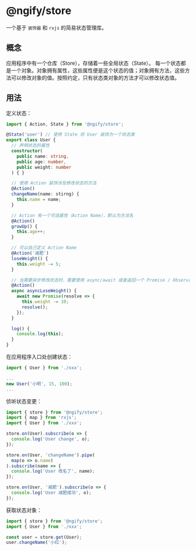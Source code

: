 # @ngify/store

一个基于 `装饰器` 和 `rxjs` 的简易状态管理库。

## 概念

应用程序中有一个仓库（Store），存储着一些全局状态（State）。
每一个状态都是一个对象。对象拥有属性，这些属性便是这个状态的值；对象拥有方法，这些方法可以修改对象的值。按照约定，只有状态类对象的方法才可以修改状态值。

## 用法

定义状态：

```ts
import { Action, State } from '@ngify/store';

@State('user') // 使用 State 将 User 装饰为一个状态类
export class User {
  // 声明状态的属性
  constructor(
    public name: string,
    public age: number,
    public weight: number
  ) { }

  // 使用 Action 装饰涉及修改状态的方法
  @Action()
  changeName(name: stirng) {
    this.name = name;
  }

  // Action 有一个可选属性（Action Name），默认为方法名
  @Action()
  growUp() {
    this.age++;
  }

  // 可以自己定义 Action Name
  @Action('减肥')
  loseWeight() {
    this.weight -= 5;
  }

  // 当需要异步修改状态时，需要使用 async/await 或者返回一个 Promise / Observable
  @Action()
  async asyncLoseWeight() {
    await new Promise(resolve => {
      this.weight -= 10;
      resolve();
    });
  }

  log() {
    console.log(this);
  }
}
```

在应用程序入口处创建状态：

```ts
import { User } from './xxx';

...
new User('小明', 15, 100);
...

```

侦听状态变更：

```ts
import { store } from '@ngify/store';
import { map } from 'rxjs';
import { User } from './xxx';

store.on(User).subscribe(o => {
  console.log('User change', o);
});

store.on(User, 'changeName').pipe(
  map(o => o.name)
).subscribe(name => {
  console.log('User 改名了', name);
});

store.on(User, '减肥').subscribe(o => {
  console.log('User 减肥成功', o);
});
```

获取状态对象：

```ts
import { store } from '@ngify/store';
import { User } from './xxx';

const user = store.get(User);
user.changeName('小红');
```
